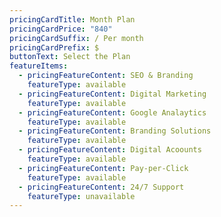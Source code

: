 ```yaml
---
pricingCardTitle: Month Plan
pricingCardPrice: "840"
pricingCardSuffix: / Per month
pricingCardPrefix: $
buttonText: Select the Plan
featureItems:
  - pricingFeatureContent: SEO & Branding
    featureType: available
  - pricingFeatureContent: Digital Marketing
    featureType: available
  - pricingFeatureContent: Google Analaytics
    featureType: available
  - pricingFeatureContent: Branding Solutions
    featureType: available
  - pricingFeatureContent: Digital Acoounts
    featureType: available
  - pricingFeatureContent: Pay-per-Click
    featureType: available
  - pricingFeatureContent: 24/7 Support
    featureType: unavailable
---
```

